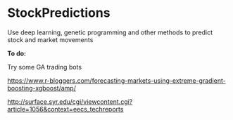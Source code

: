 # StockPredictions
Use deep learning, genetic programming and other methods to predict stock and market movements

<b>To do:</b>

Try some GA trading bots

https://www.r-bloggers.com/forecasting-markets-using-extreme-gradient-boosting-xgboost/amp/

http://surface.syr.edu/cgi/viewcontent.cgi?article=1056&context=eecs_techreports



